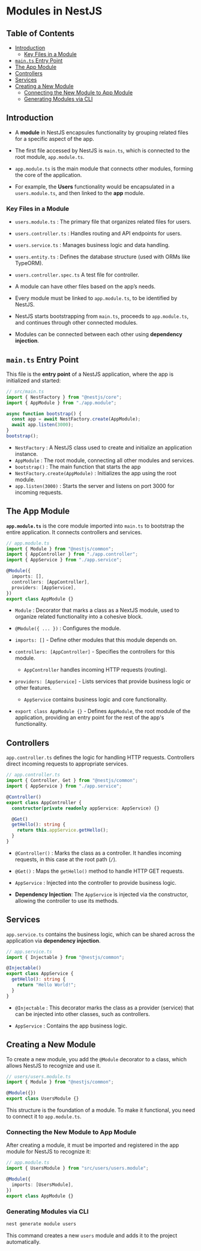 # Modules in NestJS

## Table of Contents

- [Introduction](#introduction)
  - [Key Files in a Module](#key-files-in-a-module)
- [`main.ts` Entry Point](#maints-entry-point)
- [The App Module](#the-app-module)
- [Controllers](#controllers)
- [Services](#services)
- [Creating a New Module](#creating-a-new-module)
  - [Connecting the New Module to App Module](#connecting-the-new-module-to-app-module)
  - [Generating Modules via CLI](#generating-modules-via-cli)

## Introduction

- A **module** in NestJS encapsules functionality by grouping related files for a specific aspect of the app.

- The first file accessed by NestJS is `main.ts`, which is connected to the root module, `app.module.ts`.

- `app.module.ts` is the main module that connects other modules, forming the core of the application.

- For example, the **Users** functionality would be encapsulated in a `users.module.ts`, and then linked to the **app** module.

### Key Files in a Module

- `users.module.ts` : The primary file that organizes related files for users.

- `users.controller.ts` : Handles routing and API endpoints for users.

- `users.service.ts` : Manages business logic and data handling.

- `users.entity.ts` : Defines the database structure (used with ORMs like TypeORM).

- `users.controller.spec.ts` A test file for controller.

- A module can have other files based on the app’s needs.

- Every module must be linked to `app.module.ts`, to be identified by NestJS.

- NestJS starts bootstrapping from `main.ts`, proceeds to `app.module.ts`, and continues through other connected modules.

- Modules can be connected between each other using **dependency injection**.

## `main.ts` Entry Point

This file is the **entry point** of a NestJS application, where the app is initialized and started:

```ts
// src/main.ts
import { NestFactory } from "@nestjs/core";
import { AppModule } from "./app.module";

async function bootstrap() {
  const app = await NestFactory.create(AppModule);
  await app.listen(3000);
}
bootstrap();
```

- `NestFactory` : A NestJS class used to create and initialize an application instance.
- `AppModule` : The root module, connecting all other modules and services.
- `bootstrap()` : The main function that starts the app
- `NestFactory.create(AppModule)` : Initializes the app using the root module.
- `app.listen(3000)` : Starts the server and listens on port 3000 for incoming requests.

## The App Module

**`app.module.ts`** is the core module imported into `main.ts` to bootstrap the entire application. It connects controllers and services.

```ts
// app.module.ts
import { Module } from "@nestjs/common";
import { AppController } from "./app.controller";
import { AppService } from "./app.service";

@Module({
  imports: [],
  controllers: [AppController],
  providers: [AppService],
})
export class AppModule {}
```

- `Module` : Decorator that marks a class as a NextJS module, used to organize related functionality into a cohesive block.

- `@Module({ ... })` : Configures the module.

- `imports: []` - Define other modules that this module depends on.

- `controllers: [AppController]` - Specifies the controllers for this module.

  - `AppController` handles incoming HTTP requests (routing).

- `providers: [AppService]` - Lists services that provide business logic or other features.

  - `AppService` contains business logic and core functionality.

- `export class AppModule {}` - Defines `AppModule`, the root module of the application, providing an entry point for the rest of the app's functionality.

## Controllers

`app.controller.ts` defines the logic for handling HTTP requests. Controllers direct incoming requests to appropriate services.

```ts
// app.controller.ts
import { Controller, Get } from "@nestjs/common";
import { AppService } from "./app.service";

@Controller()
export class AppController {
  constructor(private readonly appService: AppService) {}

  @Get()
  getHello(): string {
    return this.appService.getHello();
  }
}
```

- `@Controller()` : Marks the class as a controller. It handles incoming requests, in this case at the root path (`/`).

- `@Get()` : Maps the `getHello()` method to handle HTTP GET requests.

- `AppService` : Injected into the controller to provide business logic.

- **Dependency Injection**: The `AppService` is injected via the constructor, allowing the controller to use its methods.

## Services

`app.service.ts` contains the business logic, which can be shared across the application via **dependency injection**.

```ts
// app.service.ts
import { Injectable } from "@nestjs/common";

@Injectable()
export class AppService {
  getHello(): string {
    return "Hello World!";
  }
}
```

- `@Injectable` : This decorator marks the class as a provider (service) that can be injected into other classes, such as controllers.

- `AppService` : Contains the app business logic.

## Creating a New Module

To create a new module, you add the `@Module` decorator to a class, which allows NestJS to recognize and use it.

```ts
// users/users.module.ts
import { Module } from "@nestjs/common";

@Module({})
export class UsersModule {}
```

This structure is the foundation of a module. To make it functional, you need to connect it to `app.module.ts`.

### Connecting the New Module to App Module

After creating a module, it must be imported and registered in the app module for NestJS to recognize it:

```ts
// app.module.ts
import { UsersModule } from "src/users/users.module";

@Module({
  imports: [UsersModule],
})
export class AppModule {}
```

### Generating Modules via CLI

```bash
nest generate module users
```

This command creates a new `users` module and adds it to the project automatically.
